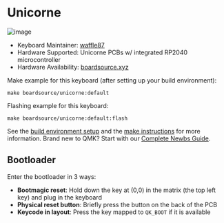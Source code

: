 # Unicorne

![image](https://i.imgur.com/akJJFUmh.jpeg)

* Keyboard Maintainer: [waffle87](https://github.com/waffle87)
* Hardware Supported: Unicorne PCBs w/ integrated RP2040 microcontroller
* Hardware Availability: [boardsource.xyz](https://boardsource.xyz)

Make example for this keyboard (after setting up your build environment):

    make boardsource/unicorne:default

Flashing example for this keyboard:

    make boardsource/unicorne:default:flash

See the [build environment setup](https://docs.qmk.fm/#/getting_started_build_tools) and the [make instructions](https://docs.qmk.fm/#/getting_started_make_guide) for more information. Brand new to QMK? Start with our [Complete Newbs Guide](https://docs.qmk.fm/#/newbs).

## Bootloader

Enter the bootloader in 3 ways:

* **Bootmagic reset**: Hold down the key at (0,0) in the matrix (the top left key) and plug in the keyboard
* **Physical reset button**: Briefly press the button on the back of the PCB
* **Keycode in layout**: Press the key mapped to `QK_BOOT` if it is available
